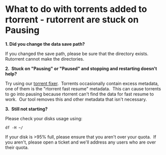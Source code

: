 What to do with torrents added to rtorrent - rutorrent are stuck on Pausing
===========================================================================

**1. Did you change the data save path?**  
  
If you changed the save path, please be sure that the directory exists.  Rutorrent cannot make the directories.  
  
**2.  Stuck on "Pausing" or "Paused" and stopping and restarting doesn't help?**  
  
Try using our [torrent fixer](http://fiberdk.artemis.feralhosting.com/).  Torrents occasionally contain excess metadata, one of them is the "rtorrent fast resume" metadata.  This can cause torrents to go into pausing because rtorrent can't find the data for fast resume to work.  Our tool removes this and other metadata that isn't necessary.   
  
**3.  Still not starting?**  
  
Please check your disks usage using:  
  

    df -H ~/

  
If your disk is &gt;95% full, please ensure that you aren't over your quota.  If you aren't, please open a ticket and we'll address any users who are over their quota.  
  

